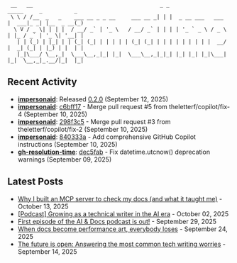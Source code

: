 ```text
 __   __                                        _ _                    _____     _          _ 
 \ \ / /__  _   _    ___ __ _ _ __     ___ __ _| | |  _ __ ___   ___  |  ___|_ _| |__  _ __(_)
  \ V / _ \| | | |  / __/ _` | '_ \   / __/ _` | | | | '_ ` _ \ / _ \ | |_ / _` | '_ \| '__| |
   | | (_) | |_| | | (_| (_| | | | | | (_| (_| | | | | | | | | |  __/ |  _| (_| | |_) | |  | |
   |_|\___/ \__,_|  \___\__,_|_| |_|  \___\__,_|_|_| |_| |_| |_|\___| |_|  \__,_|_.__/|_|  |_|                                                                                      
```

## Recent Activity

<!-- GITHUB-ACTIVITY:START -->
- **[impersonaid](https://github.com/theletterf/impersonaid)**: Released [0.2.0](https://github.com/theletterf/impersonaid/releases/tag/0.2.0) (September 12, 2025)
- **[impersonaid](https://github.com/theletterf/impersonaid)**: [c6bff17](https://github.com/theletterf/impersonaid/commit/c6bff1745c91acdd21d1287f6e36807b0e9a4ea3) - Merge pull request #5 from theletterf/copilot/fix-4 (September 10, 2025)
- **[impersonaid](https://github.com/theletterf/impersonaid)**: [298f3c5](https://github.com/theletterf/impersonaid/commit/298f3c56d635fea3218cf8dc71132c8245b327c0) - Merge pull request #3 from theletterf/copilot/fix-2 (September 10, 2025)
- **[impersonaid](https://github.com/theletterf/impersonaid)**: [840333a](https://github.com/theletterf/impersonaid/commit/840333a5f0c5edce8e46a29535720107b818787e) - Add comprehensive GitHub Copilot instructions (September 10, 2025)
- **[gh-resolution-time](https://github.com/theletterf/gh-resolution-time)**: [dec5fab](https://github.com/theletterf/gh-resolution-time/commit/dec5fab74d526e09154534ccc826756868eb75c6) - Fix datetime.utcnow() deprecation warnings (September 09, 2025)
<!-- GITHUB-ACTIVITY:END -->

## Latest Posts

<!-- BLOG-POSTS:START -->
- [Why I built an MCP server to check my docs (and what it taught me)](https://passo.uno/mcp-server-docs-tooling/) - October 13, 2025
- [[Podcast] Growing as a technical writer in the AI era](https://passo.uno/podcast-growing-as-tech-writer/) - October 02, 2025
- [First episode of the AI & Docs podcast is out!](https://passo.uno/ai-docs-podcast-first-episode/) - September 29, 2025
- [When docs become performance art, everybody loses](https://passo.uno/documentation-theater-everybody-loses/) - September 24, 2025
- [The future is open: Answering the most common tech writing worries](https://passo.uno/tech-writing-optimism-reddit/) - September 14, 2025
<!-- BLOG-POSTS:END -->
